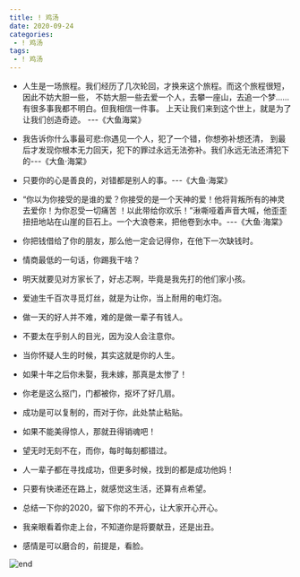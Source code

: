 ```yaml
---
title: ! 鸡汤
date: 2020-09-24
categories:
 - ! 鸡汤
tags:
 - ! 鸡汤
---
```

- 人生是一场旅程。我们经历了几次轮回，才换来这个旅程。而这个旅程很短，因此不妨大胆一些，
不妨大胆一些去爱一个人，去攀一座山，去追一个梦……有很多事我都不明白。但我相信一件事。
上天让我们来到这个世上，就是为了让我们创造奇迹。 ---《大鱼海棠》

- 我告诉你什么事最可悲:你遇见一个人，犯了一个错，你想弥补想还清，
到最后才发现你根本无力回天，犯下的罪过永远无法弥补。我们永远无法还清犯下的---《大鱼·海棠》

- 只要你的心是善良的，对错都是别人的事。---《大鱼·海棠》

- “你以为你接受的是谁的爱？你接受的是一个天神的爱！他将背叛所有的神灵去爱你！为你忍受一切痛苦
！以此带给你欢乐！”湫嘶哑着声音大喊，他歪歪扭扭地站在山崖的巨石上。一个大浪卷来，把他卷到水中。---《大鱼·海棠》

- 你把钱借给了你的朋友，那么他一定会记得你，在他下一次缺钱时。

- 情商最低的一句话，你踢我干啥？

- 明天就要见对方家长了，好忐忑啊，毕竟是我先打的他们家小孩。

- 爱迪生千百次寻觅灯丝，就是为让你，当上耐用的电灯泡。

- 做一天的好人并不难，难的是做一辈子有钱人。

- 不要太在乎别人的目光，因为没人会注意你。

- 当你怀疑人生的时候，其实这就是你的人生。

- 如果十年之后你未娶，我未嫁，那真是太惨了！

- 你老是这么抠门，门都被你，抠坏了好几扇。

- 成功是可以复制的，而对于你，此处禁止粘贴。

- 如果不能美得惊人，那就丑得销魂吧！

- 望无时无刻不在，而你，每时每刻都错过。

- 人一辈子都在寻找成功，但更多时候，找到的都是成功他妈！

- 只要有快递还在路上，就感觉这生活，还算有点希望。

- 总结一下你的2020，留下你的不开心，让大家开心开心。

- 我亲眼看着你走上台，不知道你是将要献丑，还是出丑。

- 感情是可以磨合的，前提是，看脸。

![end](https://s3.ax1x.com/2020/11/18/DmDl90.gif)